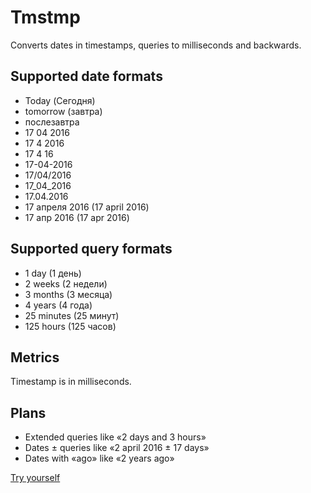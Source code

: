 # Tmstmp
Converts dates in timestamps, queries to milliseconds and backwards.

## Supported date formats
- Today (Сегодня)
- tomorrow (завтра)
- послезавтра
- 17 04 2016
- 17 4 2016
- 17 4 16
- 17-04-2016
- 17/04/2016
- 17_04_2016
- 17.04.2016
- 17 апреля 2016 (17 april 2016)
- 17 апр 2016 (17 apr 2016)

## Supported query formats
- 1 day (1 день)
- 2 weeks (2 недели)
- 3 months (3 месяца)
- 4 years (4 года)
- 25 minutes (25 минут)
- 125 hours (125 часов)

## Metrics
Timestamp is in milliseconds.

## Plans
- Extended queries like «2 days and 3 hours»
- Dates ± queries like «2 april 2016 ± 17 days»
- Dates with «ago» like «2 years ago»

[Try yourself](http://bespoyasov.ru/tmstmp/)